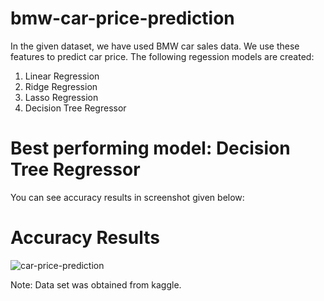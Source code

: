# bmw-car-price-prediction
In the given dataset, we have used BMW car sales data. We use these features to predict car price.
The following regession models are created:
1. Linear Regression
2. Ridge Regression
3. Lasso Regression
4. Decision Tree Regressor
 

# Best performing model: Decision Tree Regressor
You can see accuracy results in screenshot given below:
# Accuracy Results
![car-price-prediction](https://user-images.githubusercontent.com/66195795/115107112-4eb54700-9f82-11eb-95ee-632e6fcac114.jpg)

Note: Data set was obtained from kaggle.

